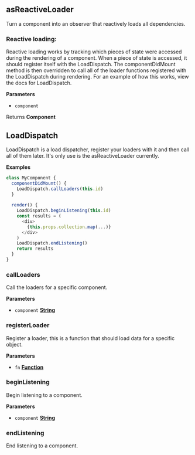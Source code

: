 <!-- Generated by documentation.js. Update this documentation by updating the source code. -->

## asReactiveLoader

Turn a component into an observer that reactively loads all dependencies.

### Reactive loading:

Reactive loading works by tracking which pieces of state were accessed during the rendering of a component. When a
piece of state is accessed, it should register itself with the LoadDispatch. The componentDidMount method is then
overridden to call all of the loader functions registered with the LoadDispatch during rendering. For an example of
how this works, view the docs for LoadDispatch.

**Parameters**

-   `component`  

Returns **Component** 

## LoadDispatch

LoadDispatch is a load dispatcher, register your loaders with it and then call all of them later. It's only use is the
asReactiveLoader currently.

**Examples**

```javascript
class MyComponent {
  componentDidMount() {
    LoadDispatch.callLoaders(this.id)
  }
  
  render() {
    LoadDispatch.beginListening(this.id)
    const results = (
      <div>
        {this.props.collection.map(...)}
      </div>
    )
    LoadDispatch.endListening()
    return results
  }
}
```

### callLoaders

Call the loaders for a specific component.

**Parameters**

-   `component` **[String](https://developer.mozilla.org/en-US/docs/Web/JavaScript/Reference/Global_Objects/String)** 

### registerLoader

Register a loader, this is a function that should load data for a specific object.

**Parameters**

-   `fn` **[Function](https://developer.mozilla.org/en-US/docs/Web/JavaScript/Reference/Statements/function)** 

### beginListening

Begin listening to a component.

**Parameters**

-   `component` **[String](https://developer.mozilla.org/en-US/docs/Web/JavaScript/Reference/Global_Objects/String)** 

### endListening

End listening to a component.
